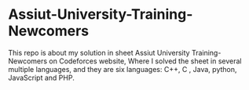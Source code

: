 # Assiut-University-Training-Newcomers
This repo is about my solution in sheet Assiut University Training-Newcomers on Codeforces website, Where I solved the sheet in several multiple languages, and they are six languages: C++, C , Java, python, JavaScript and PHP.
